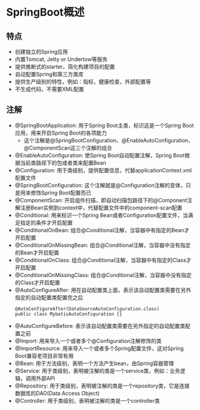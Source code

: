 # SpringBoot概述

## 特点

  - 创建独立的Spring应用
  - 内置Tomcat, Jetty or Undertow等服务
  - 提供推断式的starter，简化构建项目的配置
  - 自动配置Spring和第三方类库
  - 提供生产级别的特性，例如：指标，健康检查，外部配置等
  - 不生成代码，不需要XML配置
  
## 注解

  - @SpringBootApplication: 用于Spring Boot主类，标识这是一个Spring Boot应用，用来开启Spring Boot的各项能力
    - 这个注解是@SpringBootConfiguration、@EnableAutoConfiguration、@ComponentScan这三个注解的组合
  - @EnableAutoConfiguration: 使Spring Boot自动配置注解，Spring Boot根据当前类路径下的包或者类来配置Bean
  - @Configuration: 用于类级别，提供配置信息，代替applicationContext.xml配置文件
  - @SpringBootConfiguration: 这个注解就是@Configuration注解的变体，只是用来修饰Spring Boot配置而已
  - @ComponentScan: 开启组件扫描，即自动扫描包路径下的@Component注解注册Bean实例到context中，代替配置文件中的component-scan配置
  - @Conditional: 用来标识一个Spring Bean或者Configuration配置文件，当满足指定的条件才开启配置
  - @ConditionalOnBean: 组合@Conditional注解，当容器中有指定的Bean才开启配置
  - @ConditionalOnMissingBean: 组合@Conditional注解，当容器中没有指定的Bean才开启配置
  - @ConditionalOnClass: 组合@Conditional注解，当容器中有指定的Class才开启配置
  - @ConditionalOnMissingClass: 组合@Conditional注解，当容器中没有指定的Class才开启配置
  - @AutoConfigureAfter: 用在自动配置类上面，表示该自动配置类需要在另外指定的自动配置类配置完之后
    ```
    @AutoConfigureAfter(DataSourceAutoConfiguration.class)
    public class MybatisAutoConfiguration {}
    ```
  - @AutoConfigureBefore: 表示该自动配置类需要在另外指定的自动配置类配置之前
  - @Import: 用来导入一个或者多个@Configuration注解修饰的类
  - @ImportResource: 用来导入一个或者多个Spring配置文件，这对Spring Boot兼容老项目非常有用
  - @Bean: 用于方法级别，表明一个方法产生bean，由Spring容器管理
  - @Service: 用于类级别，表明被注解的类是一个service类，例如：业务逻辑，调用外部API
  - @Repository: 用于类级别，表明被注解的类是一个repository类，它是连接数据库的DAO(Data Access Object)
  - @Controller: 用于类级别，表明被注解的类是一个controller类


